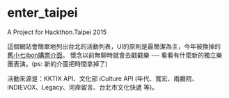 # enter_taipei
A Project for Hackthon.Taipei 2015

這個網站會簡單地列出台北的活動列表，UI的原則是最簡潔為主，今年被換掉的[舊小七ibon購票介面](http://www.ghfff.org.tw/images/ibon/ticket_step7.jpg )。
懷念以前無聊時就會去戳戳樂 --- 看看有什麼新的獨立樂團表演。(ps: 新的介面把時間拿掉了)

活動來源是：KKTIX API、文化部 iCulture API (年代、寬宏、兩廳院、iNDIEVOX、Legacy、河岸留言、台北市文化快遞 等)。
